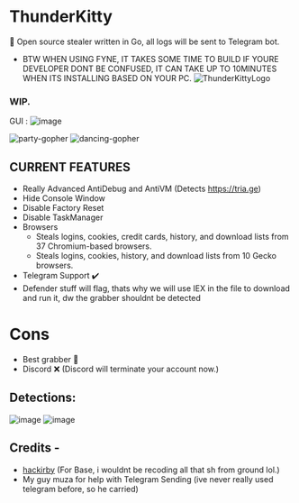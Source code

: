 # ThunderKitty
🔑 Open source stealer written in Go, all logs will be sent to Telegram bot.
- BTW WHEN USING FYNE, IT TAKES SOME TIME TO BUILD IF YOURE DEVELOPER DONT BE CONFUSED, IT CAN TAKE UP TO 10MINUTES WHEN ITS INSTALLING BASED ON YOUR PC.
![ThunderKittyLogo](https://github.com/EvilBytecode/ThunderKitty/assets/151552809/3c98bcf2-b958-48ae-8c5a-c8a0be13abd4)

### WIP.
GUI : ![image](https://github.com/EvilBytecode/ThunderKitty/assets/151552809/fef45632-2d49-4588-8031-c542a958e0af)

![party-gopher](https://github.com/EvilBytecode/ThunderKitty/assets/151552809/1c0745a5-5a55-475b-9591-6180fca03a81)
![dancing-gopher](https://github.com/EvilBytecode/ThunderKitty/assets/151552809/219ba83e-52b7-4cde-bb0f-fdc4e6adc95b)

## CURRENT FEATURES
- Really Advanced AntiDebug and AntiVM (Detects https://tria.ge)
- Hide Console Window
- Disable Factory Reset
- Disable TaskManager
- Browsers
   - Steals logins, cookies, credit cards, history, and download lists from 37 Chromium-based browsers.
   - Steals logins, cookies, history, and download lists from 10 Gecko browsers.
- Telegram Support ✔️
- Defender stuff will flag, thats why we will use IEX in the file to download and run it, dw the grabber shouldnt be detected
# Cons
- Best grabber 🤣
- Discord :x: (Discord will terminate your account now.)

## Detections:
![image](https://github.com/EvilBytecode/ThunderKitty/assets/151552809/314a45d2-739f-4244-8daf-a257c61c133a)
![image](https://github.com/EvilBytecode/ThunderKitty/assets/151552809/0d773da7-3511-41e3-ac80-86dcf7b88f8d)

## Credits -
- [hackirby](https://github.com/hackirby) (For Base, i wouldnt be recoding all that sh from ground lol.)
- My guy muza for help with Telegram Sending (ive never really used telegram before, so he carried)
